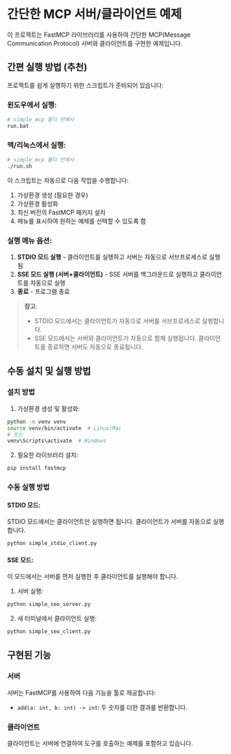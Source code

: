 # 간단한 MCP 서버/클라이언트 예제

이 프로젝트는 FastMCP 라이브러리를 사용하여 간단한 MCP(Message Communication Protocol) 서버와 클라이언트를 구현한 예제입니다.

## 간편 실행 방법 (추천)

프로젝트를 쉽게 실행하기 위한 스크립트가 준비되어 있습니다:

### 윈도우에서 실행:
```bash
# simple_mcp 폴더 안에서
run.bat
```

### 맥/리눅스에서 실행:
```bash
# simple_mcp 폴더 안에서
./run.sh
```

이 스크립트는 자동으로 다음 작업을 수행합니다:
1. 가상환경 생성 (필요한 경우)
2. 가상환경 활성화
3. 최신 버전의 FastMCP 패키지 설치
4. 메뉴를 표시하여 원하는 예제를 선택할 수 있도록 함

### 실행 메뉴 옵션:
1. **STDIO 모드 실행** - 클라이언트를 실행하고 서버는 자동으로 서브프로세스로 실행됨
2. **SSE 모드 실행 (서버+클라이언트)** - SSE 서버를 백그라운드로 실행하고 클라이언트를 자동으로 실행
3. **종료** - 프로그램 종료

> **참고**: 
> - STDIO 모드에서는 클라이언트가 자동으로 서버를 서브프로세스로 실행합니다.
> - SSE 모드에서는 서버와 클라이언트가 자동으로 함께 실행됩니다. 클라이언트를 종료하면 서버도 자동으로 종료됩니다.

## 수동 설치 및 실행 방법

### 설치 방법

1. 가상환경 생성 및 활성화:
```bash
python -m venv venv
source venv/bin/activate  # Linux/Mac
# 또는
venv\Scripts\activate  # Windows
```

2. 필요한 라이브러리 설치:
```bash
pip install fastmcp
```

### 수동 실행 방법

#### STDIO 모드:
STDIO 모드에서는 클라이언트만 실행하면 됩니다. 클라이언트가 서버를 자동으로 실행합니다.

```bash
python simple_stdio_client.py
```

#### SSE 모드:
이 모드에서는 서버를 먼저 실행한 후 클라이언트를 실행해야 합니다.

1. 서버 실행:
```bash
python simple_seo_server.py
```

2. 새 터미널에서 클라이언트 실행:
```bash
python simple_seo_client.py
```

## 구현된 기능

### 서버
서버는 FastMCP를 사용하여 다음 기능을 툴로 제공합니다:
- `add(a: int, b: int) -> int`: 두 숫자를 더한 결과를 반환합니다.

### 클라이언트
클라이언트는 서버에 연결하여 도구를 호출하는 예제를 포함하고 있습니다. 